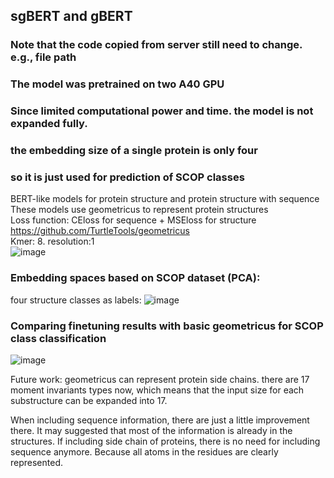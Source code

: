 ## sgBERT and gBERT
### Note that the code copied from server still need to change. e.g., file path  
### The model was pretrained on two A40 GPU
### Since limited computational power and time. the model is not expanded fully.
### the embedding size of a single protein is only four
### so it is just used for prediction of SCOP classes
BERT-like models for protein structure and protein structure with sequence  
These models use geometricus to represent protein structures  
Loss function: CEloss for sequence + MSEloss for structure
https://github.com/TurtleTools/geometricus  
Kmer: 8. resolution:1   
![image](https://github.com/ChunZhuo/sgBERT/assets/118121876/340948d5-99e2-46c8-b8ad-1e48ca5f2290)



### Embedding spaces based on SCOP dataset (PCA):  
four structure classes as labels:
![image](https://github.com/ChunZhuo/sgBERT/assets/118121876/f9db7988-6bb0-4fce-a2bc-ab1ac4590a03)

### Comparing finetuning results with basic geometricus for SCOP class classification
![image](https://github.com/ChunZhuo/sgBERT/assets/118121876/76745bce-f9a9-4466-b1e4-c6ec5eb8631c)

Future work:
geometricus can represent protein side chains. there are 17 moment invariants types now, 
which means that the input size for each substructure can be expanded into 17.

When including sequence information, there are just a little improvement there. It may
suggested that most of the information is already in the structures.
If including side chain of proteins, there is no need for including sequence anymore.
Because all atoms in the residues are clearly represented.

